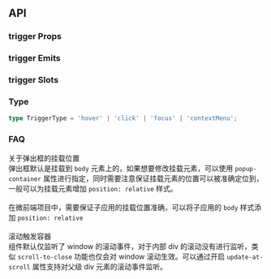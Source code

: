 ## API

### trigger Props

<field-table :data="triggerProps"/>

### trigger Emits

<field-table :data="triggerEmits" type="emits"/>

### trigger Slots

<field-table :data="triggerSlots" type="slots"/>

### Type

```typescript
type TriggerType = 'hover' | 'click' | 'focus' | 'contextMenu';
```

<script setup>
import { ref } from 'vue';

const triggerProps = ref([
  {
    name: 'popup-visible (v-model)',
    desc: '弹出框是否可见',
    type: 'boolean',
    value: '-',
  },
  {
    name: 'default-popup-visible',
    desc: '弹出框默认是否可见（非受控模式）',
    type: 'boolean',
    value: 'false',
  },
  {
    name: 'trigger',
    desc: '触发方式',
    type: "TriggerType",
    value: "'hover'",
  },
  {
    name: 'position',
    desc: '弹出位置',
    type: "PopupPosition",
    value: "'bottom'",
    href: '/guide/types'
  },
  {
    name: 'disabled',
    desc: '触发器是否禁用',
    type: 'boolean',
    value: 'false',
  },
  {
    name: 'popup-offset',
    desc: '弹出框的偏移量（弹出框距离触发器的偏移距离）',
    type: 'number',
    value: '0',
  },
  {
    name: 'popup-translate',
    desc: '弹出框的移动距离',
    type: 'TriggerPopupTranslate',
    value: '-',
  },
  {
    name: 'show-arrow',
    desc: '弹出框是否显示箭头',
    type: 'boolean',
    value: 'false',
  },
  {
    name: 'align-point',
    desc: '弹出框是否跟随鼠标',
    type: 'boolean',
    value: 'false',
  },
  {
    name: 'popup-hover-stay',
    desc: '是否在移出触发器，并移入弹出框时保持弹出框显示',
    type: 'boolean',
    value: 'true',
  },
  {
    name: 'blur-to-close',
    desc: '是否在触发器失去焦点时关闭弹出框',
    type: 'boolean',
    value: 'true',
  },
  {
    name: 'click-to-close',
    desc: '是否在点击触发器时关闭弹出框',
    type: 'boolean',
    value: 'true',
  },
  {
    name: 'click-outside-to-close',
    desc: '是否在点击外部区域时关闭弹出框',
    type: 'boolean',
    value: 'true',
  },
  {
    name: 'unmount-on-close',
    desc: '是否在关闭时卸载弹出框节点',
    type: 'boolean',
    value: 'true',
  },
  {
    name: 'content-class',
    desc: '弹出框内容的类名',
    type: 'ClassName',
    value: '-',
    href:"/guide/types"
  },
  {
    name: 'content-style',
    desc: '弹出框内容的样式',
    type: 'CSSProperties',
    value: '-',
  },
  {
    name: 'arrow-class',
    desc: '弹出框箭头的类名',
    type: 'ClassName',
    value: '-',
    href:"/guide/types"
  },
  {
    name: 'arrow-style',
    desc: '弹出框箭头的样式',
    type: 'CSSProperties',
    value: '-',
  },
  {
    name: 'popup-style',
    desc: '弹出框的样式',
    type: 'CSSProperties',
    value: '-',
  },
  {
    name: 'animation-name',
    desc: '弹出动画的name',
    type: 'string',
    value: "'fade-in'",
  },
  {
    name: 'duration',
    desc: '弹出动画的持续时间',
    type: 'number| { enter: number; leave: number; }',
    value: '-',
  },
  {
    name: 'mouse-enter-delay',
    desc: 'mouseenter事件延时触发的时间（毫秒）',
    type: 'number',
    value: '100',
  },
  {
    name: 'mouse-leave-delay',
    desc: 'mouseleave事件延时触发的时间（毫秒）',
    type: 'number',
    value: '100',
  },
  {
    name: 'focus-delay',
    desc: 'focus事件延时触发的时间（毫秒）',
    type: 'number',
    value: '0',
  },
  {
    name: 'auto-fit-popup-width',
    desc: '是否将弹出框宽度设置为触发器宽度',
    type: 'boolean',
    value: 'false',
  },
  {
    name: 'auto-fit-popup-min-width',
    desc: '是否将弹出框的最小宽度设置为触发器宽度',
    type: 'boolean',
    value: 'false',
  },
  {
    name: 'auto-fix-position',
    desc: '当触发器的尺寸发生变化时，是否重新计算弹出框位置',
    type: 'boolean',
    value: 'true',
  },
  {
    name: 'popup-container',
    desc: '弹出框的挂载容器',
    type: 'PopupContainer',
    value: '-',
    href:"/guide/types"
  },
  {
    name: 'update-at-scroll',
    desc: '是否在容器滚动时更新弹出框的位置',
    type: 'boolean',
    value: 'false',
  },
  {
    name: 'auto-fit-position',
    desc: '是否自动调整弹出框位置，以适应窗口大小',
    type: 'boolean',
    value: 'true',
  },
  {
    name: 'render-to-body',
    desc: '是否挂载在 body 元素下',
    type: 'boolean',
    value: 'true',
  },
  {
    name: 'prevent-focus',
    desc: '是否阻止弹出层中的元素点击时获取焦点',
    type: 'boolean',
    value: 'false',
  },
  {
    name: 'scroll-to-close',
    desc: '是否在滚动时关闭弹出框',
    type: 'boolean',
    value: 'false',
  },
  {
    name: 'scroll-to-close-distance',
    desc: '滚动阈值，当滚动距离超过该值时触发关闭',
    type: 'number',
    value: '0',
  },
]);

const triggerEmits = ref([
  {
    name: 'popup-visible-change',
    desc: '弹出框显示状态改变时触发',
    type: {
      visible: 'boolean'
    },
    value: '-',
  },
  {
    name: 'show',
    desc: '弹出框显示后（动画结束）触发',
    type: '-',
    value: '-',
  },
  {
    name: 'hide',
    desc: '弹出框隐藏后（动画结束）触发',
    type: '-',
    value: '-',
  },
]);

const triggerSlots = ref([
  {
    name: 'content',
    desc: '弹出框内容',
    type: '-',
    value: '-',
  },
]);
</script>

### FAQ

关于弹出框的挂载位置
<br />
弹出框默认是挂载到 `body` 元素上的，如果想要修改挂载元素，可以使用 `popup-container` 属性进行指定，同时需要注意保证挂载元素的位置可以被准确定位到，一般可以为挂载元素增加 `position: relative` 样式。
<br />
<br />
在微前端项目中，需要保证子应用的挂载位置准确，可以将子应用的 `body` 样式添加 `position: relative`
<br />
<br />
滚动触发容器
<br />
组件默认仅监听了 window 的滚动事件，对于内部 div 的滚动没有进行监听，类似 `scroll-to-close` 功能也仅会对 window 滚动生效。可以通过开启 `update-at-scroll` 属性支持对父级 div 元素的滚动事件监听。
